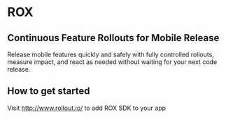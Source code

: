 ROX
==============

## Continuous Feature Rollouts for Mobile Release

Release mobile features quickly and safely with fully controlled rollouts, measure impact, and react as needed without waiting for your next code release.

## How to get started
Visit http://www.rollout.io/ to add ROX SDK to your app

